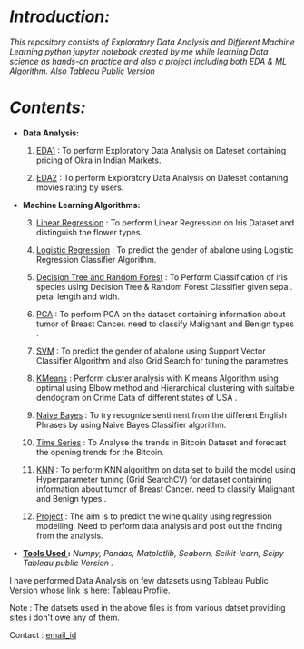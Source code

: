 # <i>Introduction:</i>

<i>This repository consists of  Exploratory Data Analysis and Different Machine Learning python jupyter notebook created by me while learning Data science as hands-on practice and also a project including both EDA & ML Algorithm. Also Tableau Public Version</i>

# <i>Contents: </i>

* <b>Data Analysis:</b>

    1. [EDA1](https://github.com/neha592/EDA_ML_FILES/blob/master/eda1.ipynb) : To perform Exploratory Data Analysis on Dateset containing pricing of Okra in Indian Markets.
    
    2. [EDA2](https://github.com/neha592/EDA_ML_FILES/blob/master/EDA-02.ipynb) : To perform Exploratory Data Analysis on Dateset containing movies rating by users.
 
* <b>Machine Learning Algorithms: </b>

    3. [Linear Regression](https://github.com/neha592/EDA_ML_FILES/blob/master/Linear_regression_model.ipynb) : To perform Linear Regression on Iris Dataset and distinguish the flower types.
    
    4. [Logistic Regression](https://github.com/neha592/EDA_ML_FILES/blob/master/logistic_regression.ipynb)  : To predict the gender of abalone using Logistic Regression Classifier Algorithm.
    
    5. [Decision Tree and Random Forest](https://github.com/neha592/EDA_ML_FILES/blob/master/decision_tree_random_forest_model.ipynb) : To Perform Classification of iris species using Decision Tree & Random Forest Classifier given           sepal. petal length and widh.

    6. [PCA](https://github.com/neha592/EDA_ML_FILES/blob/master/pca.ipynb) : To perform PCA on the dataset containing information about tumor of Breast Cancer. need to classify Malignant and Benign            types .
    
    7. [SVM](https://github.com/neha592/EDA_ML_FILES/blob/master/SVM.ipynb) : To predict the gender of abalone using Support Vector Classifier Algorithm and also Grid Search for tuning the parametres.
    
    8. [KMeans](https://github.com/neha592/EDA_ML_FILES/blob/master/Kmeans.ipynb) : Perform cluster analysis with K means Algorithm using optimal using Elbow method and Hierarchical clustering with              suitable dendogram on Crime Data of different states of USA .
    
    9. [Naive Bayes](https://github.com/neha592/EDA_ML_FILES/blob/master/naive_bayes_.ipynb) : To try recognize sentiment from the different English Phrases by using Naive Bayes Classifier algorithm.
    
    10. [Time Series](https://github.com/neha592/EDA_ML_FILES/blob/master/time_series.ipynb) : To Analyse the trends in Bitcoin Dataset and forecast the opening trends for the Bitcoin.
    
    11. [KNN](https://github.com/neha592/EDA_ML_FILES/blob/master/KNN.ipynb) : To perform KNN algorithm on data set to build the model using Hyperparameter tuning (Grid SearchCV) for dataset containing         information about tumor of Breast Cancer. need to classify Malignant and Benign types .
    
    12. [Project](https://github.com/neha592/EDA_ML_FILES/blob/master/Project.ipynb) : The aim is to predict the wine quality using regression modelling. Need to perform data analysis and post out the             finding from the analysis.
    
 * <b><u>Tools Used </u>:</b> <i> Numpy, Pandas, Matplotlib, Seaborn, Scikit-learn, Scipy Tableau public Version .</i>  

I have performed Data Analysis on few datasets using Tableau Public Version whose link is here: [Tableau Profile](https://public.tableau.com/profile/neha.singh3254#!/).

Note :  The datsets used in the above files is from various datset providing sites i don't owe any of them. 

Contact : [email_id](rneha592@gmail.com)
